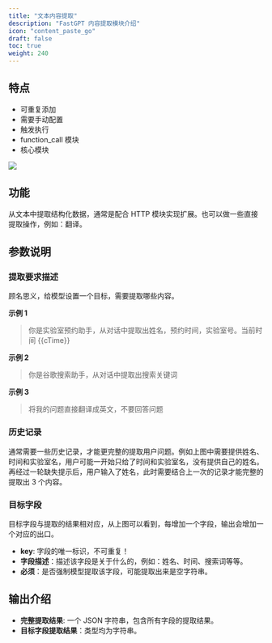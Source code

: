 ```yaml
---
title: "文本内容提取"
description: "FastGPT 内容提取模块介绍"
icon: "content_paste_go"
draft: false
toc: true
weight: 240
---
```


## 特点

- 可重复添加
- 需要手动配置
- 触发执行
- function_call 模块
- 核心模块

![](/imgs/extract1.png)

## 功能

从文本中提取结构化数据，通常是配合 HTTP 模块实现扩展。也可以做一些直接提取操作，例如：翻译。

## 参数说明

### 提取要求描述

顾名思义，给模型设置一个目标，需要提取哪些内容。

**示例 1**

> 你是实验室预约助手，从对话中提取出姓名，预约时间，实验室号。当前时间 {{cTime}}

**示例 2**

> 你是谷歌搜索助手，从对话中提取出搜索关键词

**示例 3**

> 将我的问题直接翻译成英文，不要回答问题

### 历史记录

通常需要一些历史记录，才能更完整的提取用户问题。例如上图中需要提供姓名、时间和实验室名，用户可能一开始只给了时间和实验室名，没有提供自己的姓名。再经过一轮缺失提示后，用户输入了姓名，此时需要结合上一次的记录才能完整的提取出 3 个内容。

### 目标字段

目标字段与提取的结果相对应，从上图可以看到，每增加一个字段，输出会增加一个对应的出口。

+ **key**: 字段的唯一标识，不可重复！
+ **字段描述**：描述该字段是关于什么的，例如：姓名、时间、搜索词等等。
+ **必须**：是否强制模型提取该字段，可能提取出来是空字符串。

## 输出介绍

- **完整提取结果**: 一个 JSON 字符串，包含所有字段的提取结果。
- **目标字段提取结果**：类型均为字符串。